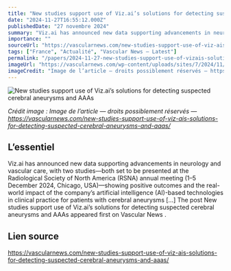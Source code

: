 ```yaml
---
title: "New studies support use of Viz.ai’s solutions for detecting suspected cerebral aneurysms and AAAs"
date: "2024-11-27T16:55:12.000Z"
publishedDate: "27 novembre 2024"
summary: "Viz.ai has announced new data supporting advancements in neurology and vascular care, with two studies—both set to be presented at the Radiological Society of North America (RSNA) annual meeting (1–5 December 2024, Chicago, USA)—showing positive outcomes and the real-world impact of the company’s artificial intelligence (AI)-based technologies in clinical practice for patients with cerebral aneurysms [&#8230;] The post New studies support use of Viz.ai’s solutions for detecting suspected cerebral aneurysms and AAAs appeared first on Vascular News ."
importance: ""
sourceUrl: "https://vascularnews.com/new-studies-support-use-of-viz-ais-solutions-for-detecting-suspected-cerebral-aneurysms-and-aaas/"
tags: ["France", "Actualité", "Vascular News — Latest"]
permalink: "/papers/2024-11-27-new-studies-support-use-of-vizais-solutions-for-detecting-suspected-cerebral-aneurysms-and-aaas"
imageUrl: "https://vascularnews.com/wp-content/uploads/sites/7/2024/11/Viz.ai_Logo_Blue_Horizontal.jpg"
imageCredit: "Image de l’article — droits possiblement réservés — https://vascularnews.com/new-studies-support-use-of-viz-ais-solutions-for-detecting-suspected-cerebral-aneurysms-and-aaas/"
---
```


![New studies support use of Viz.ai’s solutions for detecting suspected cerebral aneurysms and AAAs](https://vascularnews.com/wp-content/uploads/sites/7/2024/11/Viz.ai_Logo_Blue_Horizontal.jpg)

*Crédit image : Image de l’article — droits possiblement réservés — https://vascularnews.com/new-studies-support-use-of-viz-ais-solutions-for-detecting-suspected-cerebral-aneurysms-and-aaas/*

## L’essentiel

Viz.ai has announced new data supporting advancements in neurology and vascular care, with two studies—both set to be presented at the Radiological Society of North America (RSNA) annual meeting (1–5 December 2024, Chicago, USA)—showing positive outcomes and the real-world impact of the company’s artificial intelligence (AI)-based technologies in clinical practice for patients with cerebral aneurysms [&#8230;] The post New studies support use of Viz.ai’s solutions for detecting suspected cerebral aneurysms and AAAs appeared first on Vascular News .

## Lien source

https://vascularnews.com/new-studies-support-use-of-viz-ais-solutions-for-detecting-suspected-cerebral-aneurysms-and-aaas/
